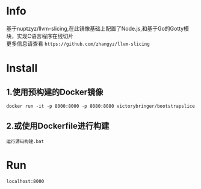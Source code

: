 ﻿# Info
 基于nuptzyz/llvm-slicing,在此镜像基础上配置了Node.js,和基于Go的Gotty模块，实现C语言程序在线切片<br>
 更多信息请查看 `https://github.com/zhangyz/llvm-slicing`<br>
# Install 
## 1.使用预构建的Docker镜像<br>
 `docker run -it -p 8000:8000 -p 8080:8080 victorybringer/bootstrapslice`<br>
## 2.或使用Dockerfile进行构建<br>
 `运行源码构建.bat`<br>
 # Run
 `localhost:8000`<br>




